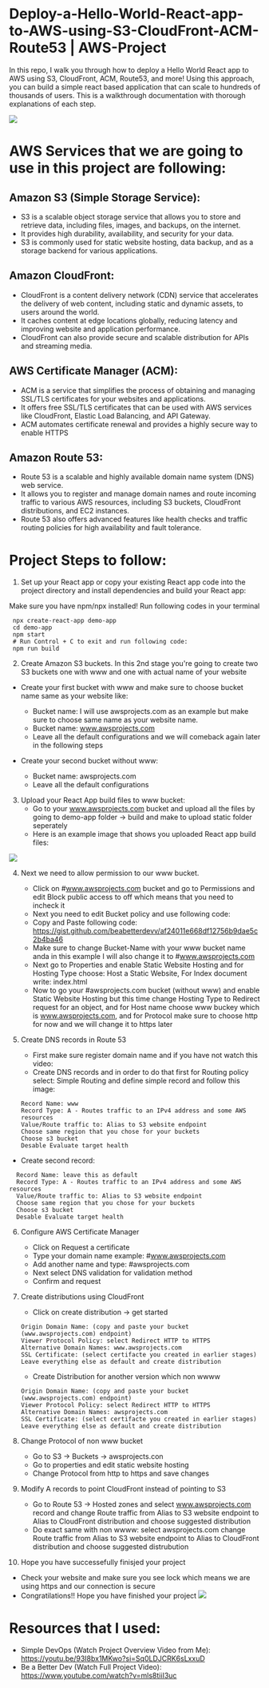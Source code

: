 # Deploy-a-Hello-World-React-app-to-AWS-using-S3-CloudFront-ACM-Route53 | AWS-Project
In this repo, I walk you through how to deploy a Hello World React app to AWS using S3, CloudFront, ACM, Route53, and more! Using this approach, you can build a simple react based application that can scale to hundreds of thousands of users. This is a walkthrough documentation with thorough explanations of each step. 

![](image.png)

# AWS Services that we are going to use in this project are following:

## Amazon S3 (Simple Storage Service):
- S3 is a scalable object storage service that allows you to store and retrieve data, including files, images, and backups, on the internet.
- It provides high durability, availability, and security for your data.
- S3 is commonly used for static website hosting, data backup, and as a storage backend for various applications.

## Amazon CloudFront:

- CloudFront is a content delivery network (CDN) service that accelerates the delivery of web content, including static and dynamic assets, to users around the world.
- It caches content at edge locations globally, reducing latency and improving website and application performance.
- CloudFront can also provide secure and scalable distribution for APIs and streaming media.

## AWS Certificate Manager (ACM):

- ACM is a service that simplifies the process of obtaining and managing SSL/TLS certificates for your websites and applications.
- It offers free SSL/TLS certificates that can be used with AWS services like CloudFront, Elastic Load Balancing, and API Gateway.
- ACM automates certificate renewal and provides a highly secure way to enable HTTPS

## Amazon Route 53:

- Route 53 is a scalable and highly available domain name system (DNS) web service.
- It allows you to register and manage domain names and route incoming traffic to various AWS resources, including S3 buckets, CloudFront distributions, and EC2 instances.
- Route 53 also offers advanced features like health checks and traffic routing policies for high availability and fault tolerance.

# Project Steps to follow:

1. Set up your React app or copy your existing React app code into the project directory and install dependencies and build your React app:

Make sure you have npm/npx installed!
Run following codes in your terminal

   ```
    npx create-react-app demo-app 
    cd demo-app
    npm start
    # Run Control + C to exit and run following code:
    npm run build
   ```

2. Create Amazon S3 buckets. In this 2nd stage you're going to create two S3 buckets one with www and one with actual name of your website

- Create your first bucket with www and make sure to choose bucket name same as your website like:
   - Bucket name: I will use awsprojects.com as an  example but make sure to choose same name as your website name.
   - Bucket name: www.awsprojects.com
   - Leave all the default configurations and we will comeback again later in the following steps

- Create your second bucket without www:
   - Bucket name: awsprojects.com
   - Leave all the default configurations

3. Upload your React App build files to www bucket:
   - Go to your www.awsprojects.com bucket and upload all the files by going to demo-app folder -> build and make to upload static folder seperately
   - Here is an example image that shows you uploaded React app build files:
    
  ![](react-app.png)

4. Next we need to allow permission to our www bucket.
   - Click on #www.awsprojects.com bucket and go to Permissions and edit Block public access to off which means that you need to incheck it
   - Next you need to edit Bucket policy and use following code:
   - Copy and Paste following code: https://gist.github.com/beabetterdevv/af24011e668df12756b9dae5c2b4ba46 
   - Make sure to change Bucket-Name with your www bucket name anda in this example I will also change it to #www.awsprojects.com
   - Next go to Properties and enable Static Website Hosting and for Hosting Type choose: Host a Static Website, For Index document write: index.html
   - Now to go your #awsprojects.com bucket (without www) and enable Static Website Hosting but this time change Hosting Type to Redirect request for an object, and for Host name choose www buckey which is www.awsprojects.com, and for Protocol make sure to choose http for now and we will change it to https later

5. Create DNS records in Route 53
   - First make sure register domain name and if you have not watch this video: [](https://www.youtube.com/watch?v=5IfDzpkLlYY)
   - Create DNS records and in order to do that first for Routing policy select: Simple Routing and define simple record and follow this image:
   ```
   Record Name: www
   Record Type: A - Routes traffic to an IPv4 address and some AWS resources
   Value/Route traffic to: Alias to S3 website endpoint
   Choose same region that you chose for your buckets
   Choose s3 bucket
   Desable Evaluate target health
   ```
- Create second record:
 ```
   Record Name: leave this as default
   Record Type: A - Routes traffic to an IPv4 address and some AWS resources
   Value/Route traffic to: Alias to S3 website endpoint
   Choose same region that you chose for your buckets
   Choose s3 bucket
   Desable Evaluate target health
   ```

6. Configure AWS Certificate Manager
   - Click on Request a certificate
   - Type your domain name example: #www.awsprojects.com
   - Add another name and type: #awsprojects.com
   - Next select DNS validation for validation method
   - Confirm and request
  
7. Create distributions using CloudFront
   - Click on create distribution -> get started
   ```
   Origin Domain Name: (copy and paste your bucket (www.awsprojects.com) endpoint)
   Viewer Protocol Policy: select Redirect HTTP to HTTPS
   Alternative Domain Names: www.awsprojects.com
   SSL Certificate: (select certifacte you created in earlier stages)
   Leave everything else as default and create distribution
   ```
   - Create Distribution for another version which non wwww
   ```
   Origin Domain Name: (copy and paste your bucket (www.awsprojects.com) endpoint)
   Viewer Protocol Policy: select Redirect HTTP to HTTPS
   Alternative Domain Names: awsprojects.com
   SSL Certificate: (select certifacte you created in earlier stages)
   Leave everything else as default and create distribution
   ```

8. Change Protocol of non www bucket
   - Go to S3 -> Buckets -> awsprojects.con 
   - Go to properties and edit static website hosting
   - Change Protocol from http to https and save changes

9. Modify A records to point CloudFront instead of pointing to S3
   - Go to Route 53 -> Hosted zones and select www.awsprojects.com record and change Route traffic from Alias to S3 website endpoint to Alias to CloudFront distribution and choose suggested distribution
   - Do exact same with non wwww: select awsprojects.com change Route traffic from Alias to S3 website endpoint to Alias to CloudFront  distribution and choose suggested distrubution
  
10. Hope you have successefully finisjed your project 
   - Check your website and make sure you see lock which means we are using https and our connection is secure
   - Congratilations!! Hope you have finished your project
![](react-image.png)


# Resources that I used:

   - Simple DevOps (Watch Project Overview  Video from Me): https://youtu.be/93I8bx1MKwo?si=Sq0LDJCRK6sLxxuD
   - Be a Better Dev (Watch Full Project Video): https://www.youtube.com/watch?v=mls8tiiI3uc
 
  
